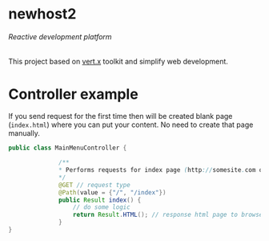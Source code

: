 # newhost2
###### Reactive development platform
This project based on <a href="http://vertx.io" target="_black">vert.x</a> toolkit and simplify web development.

# Controller example

If you send request for the first time then will be created blank page (<code>index.html</code>) where you can put your content. 
No need to create that page manually.

```java
public class MainMenuController {

              /**
              * Performs requests for index page (http://somesite.com or http://somesite.com/index)
              */
              @GET // request type
              @Path(value = {"/", "/index"})
              public Result index() {
                  // do some logic
                  return Result.HTML(); // response html page to browser
              }
}
```


